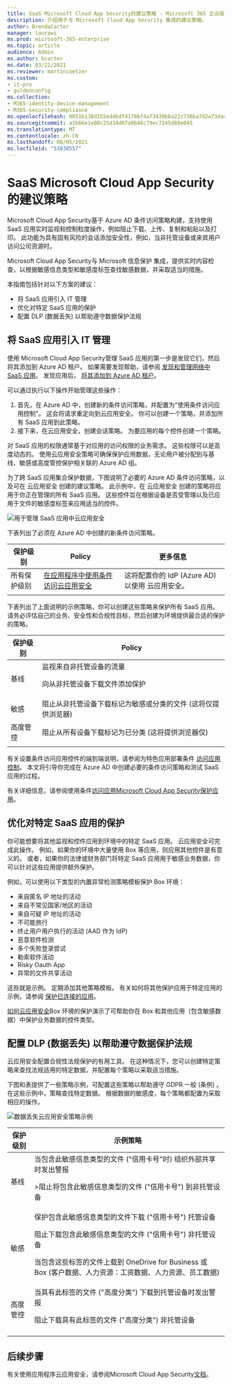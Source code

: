 ```yaml
---
title: SaaS Microsoft Cloud App Security的建议策略 - Microsoft 365 企业版 |Microsoft Docs
description: 介绍用于与 Microsoft Cloud App Security 集成的建议策略。
author: BrendaCarter
manager: laurawi
ms.prod: microsoft-365-enterprise
ms.topic: article
audience: Admin
ms.author: bcarter
ms.date: 03/22/2021
ms.reviewer: martincoetzer
ms.custom:
- it-pro
- goldenconfig
ms.collection:
- M365-identity-device-management
- M365-security-compliance
ms.openlocfilehash: 0051b138d155ed4bdf41786f4a73439bba22c738ba7d2a73da44341437ba5c0c
ms.sourcegitcommit: a1b66e1e80c25d14d67a9b46c79ec7245d88e045
ms.translationtype: MT
ms.contentlocale: zh-CN
ms.lasthandoff: 08/05/2021
ms.locfileid: "53838557"
---
```

# <a name="recommended-microsoft-cloud-app-security-policies-for-saas-apps"></a>SaaS Microsoft Cloud App Security的建议策略
Microsoft Cloud App Security基于 Azure AD 条件访问策略构建，支持使用 SaaS 应用实时监视和控制粒度操作，例如阻止下载、上传、复制和粘贴以及打印。 此功能为具有固有风险的会话添加安全性，例如，当非托管设备或来宾用户访问公司资源时。

Microsoft Cloud App Security与 Microsoft 信息保护 集成，提供实时内容检查，以根据敏感信息类型和敏感度标签查找敏感数据，并采取适当的措施。

本指南包括针对以下方案的建议：

- 将 SaaS 应用引入 IT 管理
- 优化对特定 SaaS 应用的保护
- 配置 DLP (数据丢失) 以帮助遵守数据保护法规

## <a name="bring-saas-apps-into-it-management"></a>将 SaaS 应用引入 IT 管理

使用 Microsoft Cloud App Security管理 SaaS 应用的第一步是发现它们，然后将其添加到 Azure AD 租户。 如果需要发现帮助，请参阅 [发现和管理网络中 SaaS 应用](/cloud-app-security/tutorial-shadow-it)。 发现应用后， [将其添加到 Azure AD 租户](/azure/active-directory/manage-apps/add-application-portal)。

可以通过执行以下操作开始管理这些操作：

1. 首先，在 Azure AD 中，创建新的条件访问策略，并配置为"使用条件访问应用控制"。 这会将请求重定向到云应用安全。 你可以创建一个策略，并添加所有 SaaS 应用到此策略。
1. 接下来，在云应用安全，创建会话策略。 为要应用的每个控件创建一个策略。

对 SaaS 应用的权限通常基于对应用的访问权限的业务需求。 这些权限可以是高度动态的。 使用云应用安全策略可确保保护应用数据，无论用户被分配到与基线、敏感或高度管控保护相关联的 Azure AD 组。

为了跨 SaaS 应用集合保护数据，下图说明了必要的 Azure AD 条件访问策略，以及可在 云应用安全 创建的建议策略。 此示例中，在 云应用安全 创建的策略将应用于你正在管理的所有 SaaS 应用。 这些控件旨在根据设备是否受管理以及已应用于文件的敏感度标签来应用适当的控件。

![用于管理 SaaS 应用中云应用安全](../../media/microsoft-365-policies-configurations/mcas-manage-saas-apps-2.png)

下表列出了必须在 Azure AD 中创建的新条件访问策略。

|保护级别|Policy|更多信息|
|---|---|---|
|所有保护级别|[在应用程序中使用条件访问云应用安全](/cloud-app-security/proxy-deployment-aad#configure-integration-with-azure-ad)|这将配置你的 IdP (Azure AD) 以使用 云应用安全。|
||||

下表列出了上面说明的示例策略，你可以创建这些策略来保护所有 SaaS 应用。 请务必评估自己的业务、安全性和合规性目标，然后创建为环境提供最合适的保护的策略。

|保护级别|Policy|
|---|---|
|基线|监视来自非托管设备的流量 <p> 向从非托管设备下载文件添加保护|
|敏感|阻止从非托管设备下载标记为敏感或分类的文件 (这将仅提供浏览器) |
|高度管控|阻止从所有设备下载标记为已分类 (这将提供浏览器仅) |
|||

有关设置条件访问应用控件的端到端说明，请参阅为特色应用部署条件 [访问应用控制](/cloud-app-security/proxy-deployment-aad)。 本文将引导你完成在 Azure AD 中创建必要的条件访问策略和测试 SaaS 应用的过程。

有关详细信息，请参阅使用条件[访问应用Microsoft Cloud App Security保护应用](/cloud-app-security/proxy-intro-aad)。

## <a name="tune-protection-for-specific-saas-apps"></a>优化对特定 SaaS 应用的保护

你可能想要将其他监视和控件应用到环境中的特定 SaaS 应用。 云应用安全可完成此操作。 例如，如果你的环境中大量使用 Box 等应用，则应用其他控件是有意义的。 或者，如果你的法律或财务部门将特定 SaaS 应用用于敏感业务数据，你可以针对这些应用提供额外保护。

例如，可以使用以下类型的内置异常检测策略模板保护 Box 环境：

- 来自匿名 IP 地址的活动
- 来自不常见国家/地区的活动
- 来自可疑 IP 地址的活动
- 不可能旅行
- 终止用户用户执行的活动 (AAD 作为 IdP) 
- 恶意软件检测
- 多个失败登录尝试
- 勒索软件活动
- Risky Oauth App
- 异常的文件共享活动

这些就是示例。 定期添加其他策略模板。 有关如何将其他保护应用于特定应用的示例，请参阅 [保护已连接的应用](/cloud-app-security/protect-connected-apps)。

[如何云应用安全](/cloud-app-security/protect-box)Box 环境的保护演示了可帮助你在 Box 和其他应用（包含敏感数据）中保护业务数据的控件类型。

## <a name="configure-data-loss-prevention-dlp-to-help-comply-with-data-protection-regulations"></a>配置 DLP (数据丢失) 以帮助遵守数据保护法规

云应用安全配置合规性法规保护的有用工具。 在这种情况下，您可以创建特定策略来查找法规适用的特定数据，并配置每个策略以采取适当措施。

下图和表提供了一些策略示例，可配置这些策略以帮助遵守 GDPR 一般 (条例) 。 在这些示例中，策略查找特定数据。 根据数据的敏感度，每个策略都配置为采取相应的操作。

![数据丢失云应用安全策略示例](../../media/microsoft-365-policies-configurations/mcas-dlp.png)

|保护级别|示例策略|
|---|---|
|基线|当包含此敏感信息类型的文件 ("信用卡号"时) 组织外部共享时发出警报 <p> >阻止将包含此敏感信息类型的文件 ("信用卡号") 到非托管设备|
|敏感|保护包含此敏感信息类型的文件下载 ("信用卡号") 托管设备 <p> 阻止下载包含此敏感信息类型的文件 ("信用卡号") 非托管设备 <p> 当包含这些标签的文件上载到 OneDrive for Business 或 Box (客户数据、人力资源：工资数据、人力资源、员工数据) |
|高度管控|当具有此标签的文件 ("高度分类") 下载到托管设备时发出警报 <p> 阻止下载具有此标签的文件 ("高度分类") 非托管设备|
|||

## <a name="next-steps"></a>后续步骤

有关使用应用程序云应用安全，请参阅Microsoft Cloud App Security[文档](//cloud-app-security/)。
